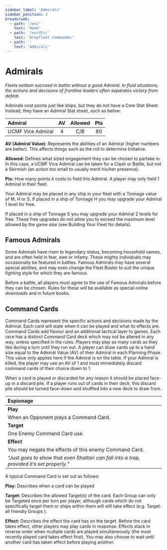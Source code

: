 ```yaml
---
sidebar_label: 'Admirals'
sidebar_position: 3
breadcrumb:
  - path: '/en/'
    text: 'Home'
  - path: '/en/dfc/'
    text: 'Dropfleet Commander'
  - path: ''
    text: 'Admirals'
---
```


# Admirals

_Fleets seldom succeed in battle without a good Admiral. In fluid situations, the actions and decisions of frontline leaders often separates victory from defeat._

Admirals cost points just like ships, but they do not have a Core Stat Sheet. Instead, they have an Admiral Stat sheet, such as below:

|Admiral|AV|Allowed|Pts|
| :- | :-: | :-: | :-: |
|UCMF Vice Admiral|4|C/B|80|

**AV (Admiral Value):** Represents the abilities of an Admiral (higher numbers are better). This affects things such as the roll to determine Initiative.

**Allowed:** Defines what sized engagement they can be chosen to partake in. In this case, a UCMF Vice Admiral can be taken for a Clash or Battle, but not a Skirmish (an action too small to usually merit his/her presence).

**Pts:** How many points it costs to field this Admiral. A player may only field 1 Admiral in their fleet.

Your Admiral may be placed in any ship in your fleet with a Tonnage value of M, H or S. If placed in a ship of Tonnage H you may upgrade your Admiral 1 level for free.

If placed in a ship of Tonnage S you may upgrade your Admiral 2 levels for free. These free upgrades do not allow you to exceed the maximum level allowed by the game size (see Building Your Fleet for details).

## Famous Admirals

Some Admirals have risen to legendary status, becoming household names, and are often held in fear, awe or infamy. These mighty individuals may occasionally be featured in battles. Famous Admirals may have several special abilities, and may even change the Fleet Roster to suit the unique fighting style for which they are famous.

Before a battle, all players must agree to the use of Famous Admirals before they can be chosen. Rules for these will be available as special online downloads and in future books.

## Command Cards

Command Cards represent the specific actions and decisions made by the Admiral. Each card will state when it can be played and what its effects are. Command Cards add flavour and an additional tactical layer to games. Each race has a distinct Command Card deck which may not be altered in any way, unless specified in the rules. Players may play as many cards as they like during a turn until they run out. A player can draw cards up to a hand size equal to the Admiral Value (AV) of their Admiral in each Planning Phase. This value only applies here if the Admiral is on the table. If your Admiral is killed, the player may use an AV of 1 and must immediately discard command cards of their choice down to 1.

When a card is played or discarded for any reason it should be placed face-up in a discard pile. If a player runs out of cards in their deck, this discard pile should be turned face-down and shuffled into a new deck to draw from.

|Espionage|
|:-|
|**Play**|
|When an Opponent plays a Command Card.|
|**Target**|
|One Enemy Command Card use.|
|**Effect**|
|You may negate the effects of this enemy Command Card.|
|_“Just goes to show that even Shaltari can fall into a trap, provided it’s set properly."_|

A typical Command Card is set out as follows:

**Play:** Describes when a card can be played

**Target:** Describes the allowed Target(s) of the card. Each Group can only be Targeted once per turn per player, although cards which do not specifically target them or ships within them will still take effect (e.g.  Target: all friendly Groups ).

**Effect:** Describes the effect the card has on the target. Before the card takes effect, other players may play cards in response. Effects stack in reverse order when multiple cards are played simultaneously (the most recently played card takes effect first). You may also choose to wait until another card has taken effect before playing another.
